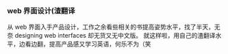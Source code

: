 ### web 界面设计(渣翻译
从 web 界面入手产品设计，工作之余看些相关的书提高姿势水平，找了半天，无奈 designing web interfaces 却无货又无中文版。
就这样啦，用自己的渣翻译水平，边看边翻，提高产品感又学习英语，何乐不为（笑
